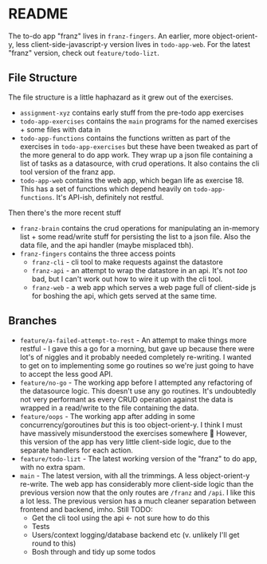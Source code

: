 # README

The to-do app "franz" lives in `franz-fingers`. An earlier, more object-orient-y, less client-side-javascript-y version lives in `todo-app-web`.
For the latest "franz" version, check out `feature/todo-lizt`.

## File Structure

The file structure is a little haphazard as it grew out of the exercises.
- `assignment-xyz` contains early stuff from the pre-todo app exercises
- `todo-app-exercises` contains the `main` programs for the named exercises + some files with data in
- `todo-app-functions` contains the functions written as part of the exercises in `todo-app-exercises` but these have been tweaked as part of the more general to do app work.
They wrap up a json file containing a list of tasks as a datasource, with crud operations.
It also contains the cli tool version of the franz app.
- `todo-app-web` contains the web app, which began life as exercise 18.
This has a set of functions which depend heavily on `todo-app-functions`.
It's API-ish, definitely not restful.

Then there's the more recent stuff
- `franz-brain` contains the crud operations for manipulating an in-memory list + some read/write stuff for persisting the list to a json file.
Also the data file, and the api handler (maybe misplaced tbh).
- `franz-fingers` contains the three access points
  - `franz-cli` - cli tool to make requests against the datastore
  - `franz-api` - an attempt to wrap the datastore in an api. It's not _too_ bad, but I can't work out how to wire it up with the cli tool.
  - `franz-web` - a web app which serves a web page full of client-side js for boshing the api, which gets served at the same time. 

## Branches

-  `feature/a-failed-attempt-to-rest` - An attempt to make things more restful -
   I gave this a go for a morning, but gave up because there were lot's of niggles and it probably needed completely re-writing.
   I wanted to get on to implementing some go routines so we're just going to have to accept the less good API.
- `feature/no-go` - The working app before I attempted any refactoring of the datasource logic.
  This doesn't use any go routines.
  It's undoubtedly not very performant as every CRUD operation against the data is wrapped in a read/write to the file containing the data.
- `feature/oops` - The working app after adding in some concurrency/goroutines _but_ this is too object-orient-y. I think I must have massively misunderstood the exercises somewhere 🤷
However, this version of the app has very little client-side logic, due to the separate handlers for each action.
- `feature/todo-lizt` - The latest working version of the "franz" to do app, with no extra spam.
- `main` - The latest version, with all the trimmings. A less object-orient-y re-write.
The web app has considerably more client-side logic than the previous version now that the only routes are `/franz` and `/api`.
I like this a lot less. The previous version has a much cleaner separation between frontend and backend, imho.
Still TODO:
   * Get the cli tool using the api <- not sure how to do this
   * Tests
   * Users/context logging/database backend etc (v. unlikely I'll get round to this)
   * Bosh through and tidy up some todos